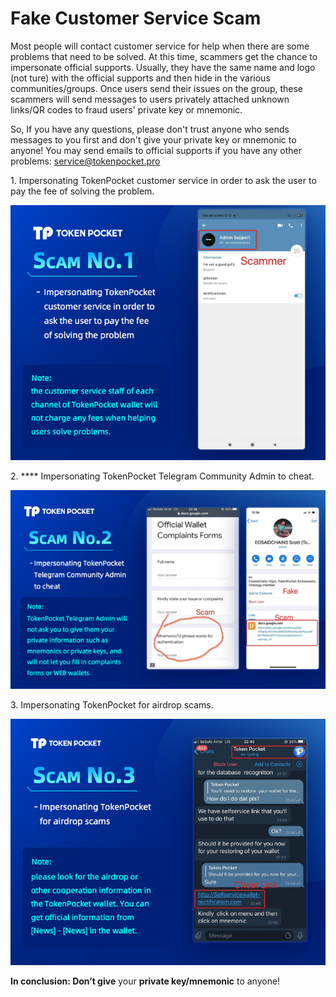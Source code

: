# Fake Customer Service Scam

Most people will contact customer service for help when there are some problems that need to be solved. At this time, scammers get the chance to impersonate official supports. Usually, they have the same name and logo (not ture) with the official supports and then hide in the various communities/groups. Once users send their issues on the group, these scammers will send messages to users privately attached unknown links/QR codes to fraud users' private key or mnemonic.&#x20;

So, If you have any questions, please don't trust anyone who sends messages to you first and don't give your private key or mnemonic to anyone! You may send emails to official supports if you have any other problems: [service@tokenpocket.pro](mailto:service@tokenpocket.pro)

1\. Impersonating TokenPocket customer service in order to ask the user to pay the fee of solving the problem.

![](<../../.gitbook/assets/3 拷贝.png>)

2\. **** Impersonating TokenPocket Telegram Community Admin to cheat‌.

![](<../../.gitbook/assets/3 拷贝 2.png>)



3\. Impersonating TokenPocket for airdrop scams‌.

![](<../../.gitbook/assets/3 拷贝 3.png>)

**In conclusion: Don’t give** your **private key/mnemonic** to anyone!
